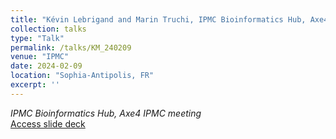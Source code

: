 ```yaml
---
title: "Kévin Lebrigand and Marin Truchi, IPMC Bioinformatics Hub, Axe4 IPMC meeting"
collection: talks
type: "Talk"
permalink: /talks/KM_240209
venue: "IPMC"
date: 2024-02-09
location: "Sophia-Antipolis, FR"
excerpt: ''
---
```



<i>IPMC Bioinformatics Hub, Axe4 IPMC meeting</i><br>
[Access slide deck](/files/Talk_240209_KL_MT_IPMC_axe4.pdf)
